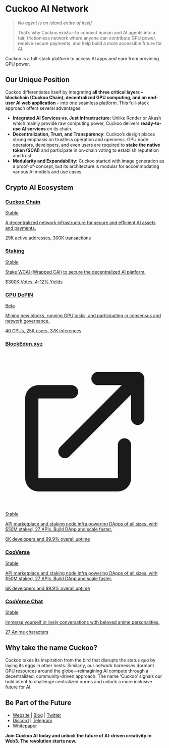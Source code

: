 # Cuckoo AI Network

> _No agent is an island entire of itself._
>
> That’s why Cuckoo exists—to connect human and AI agents into a fair, frictionless network where anyone can contribute GPU power, receive secure payments, and help build a more accessible future for AI.

Cuckoo is a full-stack platform to access AI apps _and_ earn from providing GPU power.

## Our Unique Position

Cuckoo differentiates itself by integrating **all three critical layers – blockchain (Cuckoo Chain), decentralized GPU computing, and an end-user AI web application** – into one seamless platform. This full-stack approach offers several advantages:

- **Integrated AI Services vs. Just Infrastructure:** Unlike Render or Akash which mainly provide raw computing power, Cuckoo delivers **ready-to-use AI services** on its chain.
- **Decentralization, Trust, and Transparency**: Cuckoo’s design places strong emphasis on trustless operation and openness. GPU node operators, developers, and even users are required to **stake the native token ($CAI)** and participate in on-chain voting to establish reputation and trust.
- **Modularity and Expandability:** Cuckoo started with image generation as a proof-of-concept, but its architecture is modular for accommodating various AI models and use cases.

## Crypto AI Ecosystem

<div class="row margin-bottom--lg">
  <div class="col col--4 margin-bottom--lg">
    <a class="card-wrapper" href="/cuckoo-chain">
      <div class="card">
        <div class="card__header">
          <h3>Cuckoo Chain</h3>
          <span class="badge badge--success">Stable</span>
        </div>
        <div class="card__body">
          <p>A decentralized network infrastructure for secure and efficient AI assets and payments.</p>
        </div>
        <div class="card__footer">
          <div class="avatar">
            <div class="avatar__intro">
              <div class="avatar__subtitle">29K active addresses, 300K transactions</div>
            </div>
          </div>
        </div>
      </div>
    </a>
  </div>

 <div class="col col--4 margin-bottom--lg">
    <a class="card-wrapper" href="/cuckoo-chain">
      <div class="card">
        <div class="card__header">
          <h3>Staking</h3>
          <span class="badge badge--success">Stable</span>
        </div>
        <div class="card__body">
          <p>Stake WCAI (Wrapped CAI) to secure the decentralized AI platform.</p>
        </div>
        <div class="card__footer">
          <div class="avatar">
            <div class="avatar__intro">
              <div class="avatar__subtitle">$300K Votes, 4-12% Yields</div>
            </div>
          </div>
        </div>
      </div>
    </a>
  </div>

  <div class="col col--4 margin-bottom--lg">
    <a class="card-wrapper" href="https://cuckoo.network/portal/mining">
      <div class="card">
        <div class="card__header">
          <h3>GPU DePIN</h3>
          <span class="badge badge--info">Beta</span>
        </div>
        <div class="card__body">
          <p>Mining new blocks, running GPU tasks, and participating in consensus and network governance.</p>
        </div>
        <div class="card__footer">
          <div class="avatar">
            <div class="avatar__intro">
              <div class="avatar__subtitle">40 GPUs, 25K users, 37K inferences</div>
            </div>
          </div>
        </div>
      </div>
    </a>
  </div>

  <div class="col col--4 margin-bottom--lg">
    <a class="card-wrapper" href="https://blockeden.xyz" target="_blank">
      <div class="card">
        <div class="card__header">
          <div class="card__header-external">
            <h3>BlockEden.xyz</h3>
            <svg class="external-icon" viewBox="0 0 24 24" fill="currentColor">
              <path d="M14 5C13.4477 5 13 4.55228 13 4C13 3.44772 13.4477 3 14 3H20C20.2652 3 20.5196 3.10536 20.7071 3.29289C20.8946 3.48043 21 3.73478 21 4V10C21 10.5523 20.5523 11 20 11C19.4477 11 19 10.5523 19 10V6.41422L9.70711 15.7071C9.31658 16.0976 8.68342 16.0976 8.29289 15.7071C7.90237 15.3166 7.90237 14.6834 8.29289 14.2929L17.5858 5H14ZM3 7C3 5.89543 3.89543 5 5 5H10C10.5523 5 11 5.44772 11 6C11 6.55228 10.5523 7 10 7H5V19H17V14C17 13.4477 17.4477 13 18 13C18.5523 13 19 13.4477 19 14V19C19 20.1046 18.1046 21 17 21H5C3.89543 21 3 20.1046 3 19V7Z"/>
            </svg>
          </div>
          <span class="badge badge--success">Stable</span>
        </div>
        <div class="card__body">
          <p>API marketplace and staking node infra powering DApps of all sizes, with $50M staked, 27 APIs. Build DApp and scale faster.</p>
        </div>
        <div class="card__footer">
          <div class="avatar">
            <div class="avatar__intro">
              <div class="avatar__subtitle">6K developers and 99.9% overall uptime</div>
            </div>
          </div>
        </div>
      </div>
    </a>
  </div>

  <div class="col col--4 margin-bottom--lg">
    <a class="card-wrapper" href="https://cuckoo.network/portal/art">
      <div class="card">
        <div class="card__header">
          <div class="card__header-external">
            <h3>CooVerse</h3>
          </div>
          <span class="badge badge--success">Stable</span>
        </div>
        <div class="card__body">
          <p>API marketplace and staking node infra powering DApps of all sizes, with $50M staked, 27 APIs. Build DApp and scale faster.</p>
        </div>
        <div class="card__footer">
          <div class="avatar">
            <div class="avatar__intro">
              <div class="avatar__subtitle">6K developers and 99.9% overall uptime</div>
            </div>
          </div>
        </div>
      </div>
    </a>
  </div>

  <div class="col col--4 margin-bottom--lg">
    <a class="card-wrapper" href="https://cuckoo.network/portal/chat">
      <div class="card">
        <div class="card__header">
          <div class="card__header-external">
            <h3>CooVerse Chat</h3>
          </div>
          <span class="badge badge--success">Stable</span>
        </div>
        <div class="card__body">
        <p>Immerse yourself in lively conversations with beloved anime personalities.</p>
        </div>
        <div class="card__footer">
          <div class="avatar">
            <div class="avatar__intro">
              <div class="avatar__subtitle">27 Anime characters</div>
            </div>
          </div>
        </div>
      </div>
    </a>
  </div>
</div>

## Why take the name Cuckoo?

Cuckoo takes its inspiration from the bird that disrupts the status quo by laying its eggs in other nests. Similarly, our network harnesses dormant GPU resources around the globe—reimagining AI compute through a decentralized, community-driven approach. The name ‘Cuckoo’ signals our bold intent to challenge centralized norms and unlock a more inclusive future for AI.

## Be Part of the Future

- [Website](https://cuckoo.network/) | [Blog](https://cuckoo.network/blogs) | [Twitter](https://cuckoo.network/x)
- [Discord](https://cuckoo.network/dc) | [Telegram](https://cuckoo.network/tg)
- [Whitepaper](https://cuckoo.network/docs/cuckoo-network)

**Join Cuckoo AI today and unlock the future of AI-driven creativity in Web3. The revolution starts now.**
